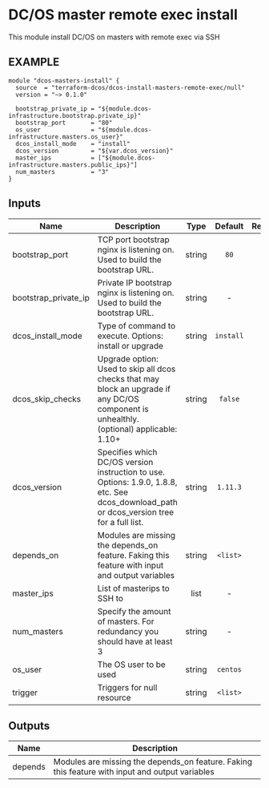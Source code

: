 DC/OS master remote exec install
============
This module install DC/OS on masters with remote exec via SSH

EXAMPLE
-------

```hcl
module "dcos-masters-install" {
  source  = "terraform-dcos/dcos-install-masters-remote-exec/null"
  version = "~> 0.1.0"

  bootstrap_private_ip = "${module.dcos-infrastructure.bootstrap.private_ip}"
  bootstrap_port       = "80"
  os_user              = "${module.dcos-infrastructure.masters.os_user}"
  dcos_install_mode    = "install"
  dcos_version         = "${var.dcos_version}"
  master_ips           = ["${module.dcos-infrastructure.masters.public_ips}"]
  num_masters          = "3"
}
```


## Inputs

| Name | Description | Type | Default | Required |
|------|-------------|:----:|:-----:|:-----:|
| bootstrap_port | TCP port bootstrap nginx is listening on. Used to build the bootstrap URL. | string | `80` | no |
| bootstrap_private_ip | Private IP bootstrap nginx is listening on. Used to build the bootstrap URL. | string | - | yes |
| dcos_install_mode | Type of command to execute. Options: install or upgrade | string | `install` | no |
| dcos_skip_checks | Upgrade option: Used to skip all dcos checks that may block an upgrade if any DC/OS component is unhealthly. (optional) applicable: 1.10+ | string | `false` | no |
| dcos_version | Specifies which DC/OS version instruction to use. Options: 1.9.0, 1.8.8, etc. See dcos_download_path or dcos_version tree for a full list. | string | `1.11.3` | no |
| depends_on | Modules are missing the depends_on feature. Faking this feature with input and output variables | string | `<list>` | no |
| master_ips | List of masterips to SSH to | list | - | yes |
| num_masters | Specify the amount of masters. For redundancy you should have at least 3 | string | - | yes |
| os_user | The OS user to be used | string | `centos` | no |
| trigger | Triggers for null resource | string | `<list>` | no |

## Outputs

| Name | Description |
|------|-------------|
| depends | Modules are missing the depends_on feature. Faking this feature with input and output variables |

